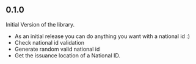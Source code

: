 ## 0.1.0

Initial Version of the library.

- As an initial release you can do anything you want with a national id :)
- Check national id validation
- Generate random valid national id
- Get the issuance location of a National ID.

